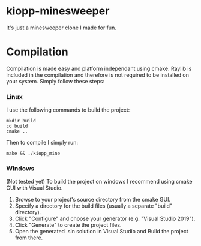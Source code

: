 # kiopp-minesweeper
It's just a minesweeper clone I made for fun.

# Compilation
Compilation is made easy and platform independant using cmake. Raylib is included in the compilation and therefore is not required to be installed on your system. Simply follow these steps:

### Linux
I use the following commands to build the project:
```
mkdir build
cd build
cmake ..
```
Then to compile I simply run:
```
make && ./kiopp_mine
```
### Windows
(Not tested yet) To build the project on windows I recommend using cmake GUI with Visual Studio.
1. Browse to your project's source directory from the cmake GUI.
2. Specify a directory for the build files (usually a separate "build" directory).   
3. Click "Configure" and choose your generator (e.g. "Visual Studio 2019").
4. Click "Generate" to create the project files.
5. Open the generated .sln solution in Visual Studio and Build the project from there.
